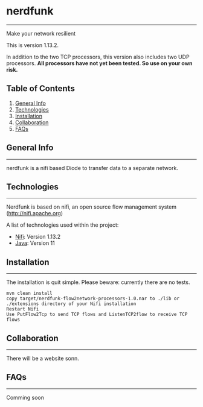 # nerdfunk
 ***
 Make your network resilient
 
This is version 1.13.2.

In addition to the two TCP processors, this version also includes two UDP processors. **All processors have not yet been tested. So use on your own risk.**

## Table of Contents
1. [General Info](#general-info)
2. [Technologies](#technologies)
3. [Installation](#installation)
4. [Collaboration](#collaboration)
5. [FAQs](#faqs)

## General Info
***
nerdfunk is a nifi based Diode to transfer data to a separate network.


## Technologies
***
Nerdfunk is based on nifi, an open source flow management system (http://nifi.apache.org)

A list of technologies used within the project:
* [Nifi](http://nifi.apache.org): Version 1.13.2
* [Java](https://adoptopenjdk.net): Version 11


## Installation
***
The installation is quit simple. Please beware: currently there are no tests.
```console
mvn clean install
copy target/nerdfunk-flow2network-processors-1.0.nar to ./lib or ./extensions directory of your Nifi installation
Restart Nifi
Use PutFlow2Tcp to send TCP flows and ListenTCP2flow to receive TCP flows
```

## Collaboration
***
There will be a website sonn.

## FAQs
***
Comming soon

